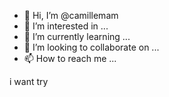 - 👋 Hi, I’m @camillemam
- 👀 I’m interested in ...
- 🌱 I’m currently learning ...
- 💞️ I’m looking to collaborate on ...
- 📫 How to reach me ...

<!---
camillemam/camillemam is a ✨ special ✨ repository because its `README.md` (this file) appears on your GitHub profile.
You can click the Preview link to take a look at your changes.
--->i want try
